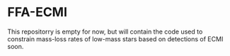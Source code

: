 # FFA-ECMI
This repositorry is empty for now, but will contain the code used to constrain mass-loss rates of low-mass stars based on detections of ECMI soon.
